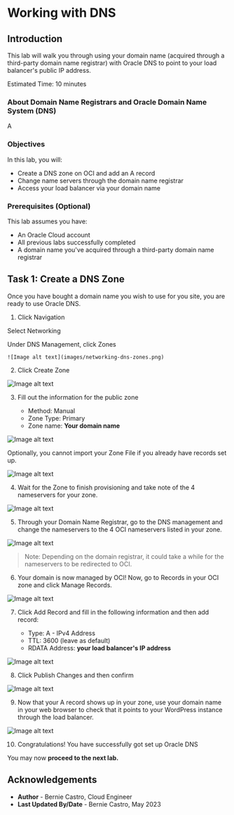 # Working with DNS

## Introduction

This lab will walk you through using your domain name (acquired through a third-party domain name registrar) with Oracle DNS to point to your load balancer's public IP address.

Estimated Time: 10 minutes

### About Domain Name Registrars and Oracle Domain Name System (DNS)
A

### Objectives

In this lab, you will:
* Create a DNS zone on OCI and add an A record
* Change name servers through the domain name registrar
* Access your load balancer via your domain name

### Prerequisites (Optional)

This lab assumes you have:
* An Oracle Cloud account
* All previous labs successfully completed
* A domain name you've acquired through a third-party domain name registrar

## Task 1: Create a DNS Zone

Once you have bought a domain name you wish to use for you site, you are ready to use Oracle DNS.

1. Click Navigation



  Select Networking



  Under DNS Management, click Zones

	![Image alt text](images/networking-dns-zones.png)

2. Click Create Zone

  ![Image alt text](images/dns-create-zone.png)

3. Fill out the information for the public zone

    - Method: Manual
    - Zone Type: Primary
    - Zone name: **Your domain name**

  ![Image alt text](images/dns-zone-manual.png)



  Optionally, you cannot import your Zone File if you already have records set up.

  ![Image alt text](images/dns-zone-import.png)

4. Wait for the Zone to finish provisioning and take note of the 4 nameservers for your zone.

  ![Image alt text](images/dns-zone-provisioning.png)

5. Through your Domain Name Registrar, go to the DNS management and change the nameservers to the 4 OCI nameservers listed in your zone.

  ![Image alt text](images/dns-registrar-change-ns.png)

  > Note: Depending on the domain registrar, it could take a while for the nameservers to be redirected to OCI.

6. Your domain is now managed by OCI! Now, go to Records in your OCI zone and click Manage Records.

  ![Image alt text](images/dns-manage-records.png)

7. Click Add Record and fill in the following information and then add record:

    - Type: A - IPv4 Address
    - TTL: 3600 (leave as default)
    - RDATA Address: **your load balancer's IP address**

  ![Image alt text](images/dns-add-record.png)

8. Click Publish Changes and then confirm

  ![Image alt text](images/dns-publish-record.png)

9. Now that your A record shows up in your zone, use your domain name in your web browser to check that it points to your WordPress instance through the load balancer.

  ![Image alt text](images/dns-wordpress.png)

10. Congratulations! You have successfully got set up Oracle DNS

You may now **proceed to the next lab.**

## Acknowledgements
* **Author** - Bernie Castro, Cloud Engineer
* **Last Updated By/Date** - Bernie Castro, May 2023
